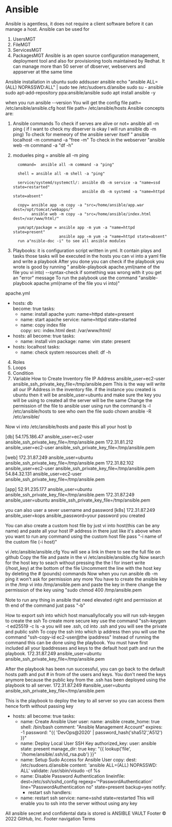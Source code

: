# Ansible
Ansible is agentless, it does not require a client software before it can manage a host. 
Ansible can be used for
1. UsersMGT
2. FileMGT
3. ServicesMGT
4. PackagesMGT
Ansible is an open source configuration management, deployment tool and also for provisioning tools maintained by Redhat. 
It can manage more than 50 server  of dbserver, webservers and appserver at tthe same time 

Ansible installation in ubuntu
sudo addsuser ansible
echo "ansible ALL=(ALL) NOPASSWD:ALL" | sudo tee /etc/sudoers.d/ansibe
sudo su - ansible
sudo apt-add-repository ppa:ansible/ansible
sudo apt install ansible -y

when you run ansible --version
You  will get the config file path= /etc/ansible/ansible.cfg
                   host file path= /etc/ansible/hosts
  Ansible concepts are:
1.  Ansible commands
         To check if serves are alive or not= ansible all -m ping ( if I want to check my dbserver is okay I will run ansible db -m ping)
         To check for memeory of the ansible server itself " ansible localhost -m command -a "free -m"
         To check in the webserver "ansible web -m command -a "df -h"
2. modueles
         ping = ansible all -m ping
         
         command=  ansible all -m command -a "ping"
         
         shell = ansible all -m shell -a "ping"
         
         service/systemd/systemctl/: ansible db -m service -a "name=ssd state=restarted"
                                     ansible db -m systemd -a "name=httpd state=absent"
                                     
         copy= ansible app -m copy -a "src=/home/ansible/app.war dest=/opt/tomcat/webapps/"
               ansible web -m copy -a "src=/home/ansible/index.html dest=/var/www/html/"
               
         yum/apt/package = ansible app -m yum -a "name=httpd state=present"
                           ansible app -m yum -a "name=httpd state=absent"
         run a"nsible-doc -i" to see all ansible modules 
         
3. Playbooks: it is configuration script written in yml. It contain plays and tasks those tasks will be executed in the hosts
you can vi into a yaml file and write a playbook
After you done you can check if the playbook you wrote is good by running " ansible-playbook apache.yml(name of the file you vi into) --syntax-check
if something was wrong with it you get an "error" message
To run the palybook use the command "ansible-playbook apache.yml(name of the file you vi into)"

apache.yml  
- hosts: db  
  become: true
  tasks: 
  - name: install apache
    yum: name=httpd state=present
  - name: start apache
    service: name=httpd state=started   
  - name: copy index file  
    copy: 
      src: index.html
      dest: /var/www/html/  
- hosts: all 
  become: true
  tasks:
  - name: install vim 
    package: 
      name: vim 
      state: present
- hosts: localhost 
  tasks: 
  - name: check system resources
    shell: df -h

4. Roles
5. Loops
6. Condition
7. Variable
How to Create Inventory file
IP Address ansible_user=ec2-user ansible_ssh_private_key_file=/tmp/ansible.pem
This is the way will write all our IP Address in the inventory file. if the instance you created is ubuntu then it will be ansible_user=ubuntu and make sure 
the key you will be using to created all the server will be the same
Change the permission of the file to ansible user using
run the command ls -l /etc/ansible/hosts to see who own the file
sudo chown ansible -R /etc/ansible/

Now vi into /etc/ansible/hosts and paste this all your host Ip 

[db]
    54.175.186.47 ansible_user=ec2-user  ansible_ssh_private_key_file=/tmp/ansible.pem 
    172.31.81.212 ansible_user=ec2-user  ansible_ssh_private_key_file=/tmp/ansible.pem

[web]
    172.31.87.249 ansible_user=ubuntu    ansible_ssh_private_key_file=/tmp/ansible.pem
    172.31.82.102 ansible_user=ec2-user  ansible_ssh_private_key_file=/tmp/ansible.pem
    54.84.32.131  ansible_user=ec2-user  ansible_ssh_private_key_file=/tmp/ansible.pem

[app]
    52.91.235.177 ansible_user=ubuntu    ansible_ssh_private_key_file=/tmp/ansible.pem
    172.31.87.249 ansible_user=ubuntu    ansible_ssh_private_key_file=/tmp/ansible.pem

you can also user a sever username and password
[k8s]
    172.31.87.249 ansible_user=kops    ansible_password=your password you created

You can also create a custom host file by just vi into host(this can be any name) and paste all your host IP address in there just like it's above
when you want to run any command using the custom host file pass "-i name of the custom file (-i host)"


vi  /etc/ansible/ansible.cfg
You will see a link in there to see the full file on github
Copy the file and paste in the vi /etc/ansible/ansible.cfg
Now search for the host key to seach without pressing the the I for insert write (/host_key) at the bottom of the file
Uncomment the line with the host key by deleting the # (pounds) commands
Now when you run ansible db -m ping it won't ask for permission any more
You have to create the ansible key in the /tmp
vi into /tmp/ansible.pem and paste the key in there
change the permission of the key using "sudo chmod 400 /tmp/ansible.pem

Note to run any thing in ansible that need elevated right and permission at th end of the command just pass "-b"


How to export ssh into which host manually/locally
you will run ssh-keygen to create the ssh
To create more secure key use the command "ssh-keygen -t ed25519 -c
ls -a  you will see .ssh, cd into .ssh and you will see the private and public sshh
To copy the ssh into which ip address then you will use the command "ssh-copy-id ec2-user@the ipaddress"
Instead of running the command this can be done using the playbook. You must have first included all your Ipaddresses and keys to the default host path and run the playbook.
172.31.87.249 ansible_user=ubuntu    ansible_ssh_private_key_file=/tmp/ansible.pem


After the playbook has been run successful, you can go back to the default hosts path and put # in from of the users and keys. You don't need the keys anymore because the public key from the .ssh has been deployed using the playbook to all server. 
172.31.87.249 #ansible_user=ubuntu    ansible_ssh_private_key_file=/tmp/ansible.pem

This is the playbook to deploy the key to all server so you can access them hence forth without passing key
- hosts: all
  become: true
  tasks:
  - name: Create Ansible User
    user:
      name: ansible
      create_home: true
      shell: /bin/bash
      comment: "Ansible Management Account"
      expires: -1
      password: "{{ 'DevOps@2020' | password_hash('sha512','A512') }}"
  - name: Deploy Local User SSH Key
    authorized_key:
      user: ansible
      state: present
      manage_dir: true
      key: "{{ lookup('file', '/home/ansible/.ssh/id_rsa.pub') }}"
  - name: Setup Sudo Access for Ansible User
    copy:
      dest: /etc/sudoers.d/ansible
      content: 'ansible ALL=(ALL) NOPASSWD: ALL' 
      validate: /usr/sbin/visudo -cf %s
  -  name: Disable Password Authentication
     lineinfile:
        dest=/etc/ssh/sshd_config
        regexp='^PasswordAuthentication'
        line="PasswordAuthentication no"
        state=present
        backup=yes
     notify:
       - restart ssh
  handlers:
  - name: restart ssh
    service:
      name=sshd
      state=restarted
This will enable you to ssh into the server without using any key

All ansible secret and confidental data is stored is ANSIBLE VAULT
Footer
© 2022 GitHub, Inc.
Footer navigation
Terms
